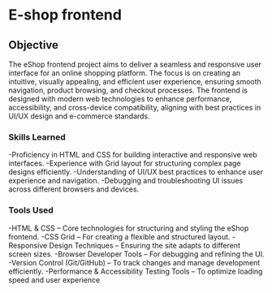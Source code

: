 # E-shop frontend

## Objective
The eShop frontend project aims to deliver a seamless and responsive user interface for an online shopping platform. The focus is on creating an intuitive, visually appealing, and efficient user experience, ensuring smooth navigation, product browsing, and checkout processes. The frontend is designed with modern web technologies to enhance performance, accessibility, and cross-device compatibility, aligning with best practices in UI/UX design and e-commerce standards.

### Skills Learned
-Proficiency in HTML and CSS for building interactive and responsive web interfaces.
-Experience with Grid layout for structuring complex page designs efficiently.
-Understanding of UI/UX best practices to enhance user experience and navigation.
-Debugging and troubleshooting UI issues across different browsers and devices.

### Tools Used
-HTML & CSS – Core technologies for structuring and styling the eShop frontend.
-CSS Grid – For creating a flexible and structured layout.
-Responsive Design Techniques – Ensuring the site adapts to different screen sizes.
-Browser Developer Tools – For debugging and refining the UI.
-Version Control (Git/GitHub) – To track changes and manage development efficiently.
-Performance & Accessibility Testing Tools – To optimize loading speed and user experience


